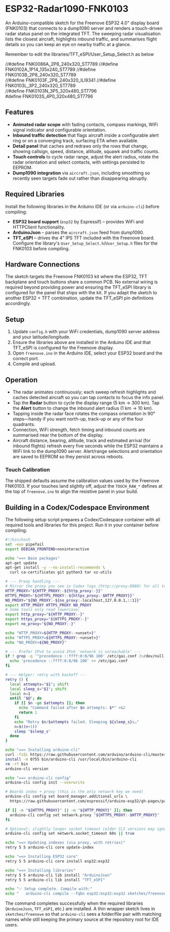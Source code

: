 # ESP32-Radar1090-FNK0103

An Arduino-compatible sketch for the Freenove ESP32 4.0" display board (FNK0103) that connects to a dump1090 server and renders a touch-driven radar status panel on the integrated TFT. The sweeping radar visualisation lists the closest aircraft, highlights inbound traffic, and summarises flight details so you can keep an eye on nearby traffic at a glance.

Remember to edit the libraries/TFT_eSPI/User_Setup_Select.h as below

//#define FNK0086A_2P8_240x320_ST7789 
//#define FNK0102A_1P14_135x240_ST7789 
//#define FNK0103B_2P8_240x320_ST7789  
//#define FNK0103F_2P8_240x320_ILI9341 
//#define FNK0103L_3P2_240x320_ST7789  
//#define FNK0103N_3P5_320x480_ST7796  
#define FNK0103S_4P0_320x480_ST7796 

## Features

- **Animated radar scope** with fading contacts, compass markings, WiFi signal indicator and configurable orientation.
- **Inbound traffic detection** that flags aircraft inside a configurable alert ring or on a converging track, surfacing ETA when available.
- **Detail panel** that caches and redraws only the rows that change, showing callsign, speed, distance, altitude, squawk and traffic counts.
- **Touch controls** to cycle radar range, adjust the alert radius, rotate the radar orientation and select contacts, with settings persisted to EEPROM.
- **Dump1090 integration** via `aircraft.json`, including smoothing so recently seen targets fade out rather than disappearing abruptly.

## Required Libraries

Install the following libraries in the Arduino IDE (or via `arduino-cli`) before compiling:

- **ESP32 board support** (`esp32` by Espressif) – provides WiFi and HTTPClient functionality.
- **ArduinoJson** – parses the `aircraft.json` feed from dump1090.
- **TFT_eSPI** – drives the 4" IPS TFT included with the Freenove board. Configure the library's `User_Setup_Select.h`/`User_Setup.h` files for the FNK0103 before compiling.

## Hardware Connections

The sketch targets the Freenove FNK0103 kit where the ESP32, TFT backplane and touch buttons share a common PCB. No external wiring is required beyond providing power and ensuring the TFT_eSPI library is configured for the panel that ships with the kit. If you adapt the sketch to another ESP32 + TFT combination, update the TFT_eSPI pin definitions accordingly.

## Setup
1. Update `config.h` with your WiFi credentials, dump1090 server address and your latitude/longitude.
2. Ensure the libraries above are installed in the Arduino IDE and that TFT_eSPI is configured for the Freenove display.
3. Open `freenove.ino` in the Arduino IDE, select your ESP32 board and the correct port.
4. Compile and upload.

## Operation
- The radar animates continuously; each sweep refresh highlights and caches detected aircraft so you can tap contacts to focus the info panel.
- Tap the **Radar** button to cycle the display range (5 km → 300 km). Tap the **Alert** button to change the inbound alert radius (1 km → 10 km).
- Tapping inside the radar face rotates the compass orientation in 90° steps—handy if you want north-up, track-up or any of the four quadrants.
- Connection, WiFi strength, fetch timing and inbound counts are summarised near the bottom of the display.
- Aircraft distance, bearing, altitude, track and estimated arrival (for inbound flights) refresh every five seconds while the ESP32 maintains a WiFi link to the dump1090 server. Alert/range selections and orientation are saved to EEPROM so they persist across reboots.

### Touch Calibration

The shipped defaults assume the calibration values used by the Freenove FNK0103. If your touches land slightly off, adjust the `TOUCH_RAW_*` defines at the top of `freenove.ino` to align the resistive panel in your build.

## Building in a Codex/Codespace Environment

The following setup script prepares a Codex/Codespace container with all required tools and
libraries for this project. Run it in your container before compiling:
```bash
#!/bin/bash
set -euo pipefail
export DEBIAN_FRONTEND=noninteractive

echo "==> Base packages"
apt-get update
apt-get install -y --no-install-recommends \
  curl ca-certificates git python3 tar xz-utils

# --- Proxy handling ---
# Mirror the proxy you see in Codex logs (http://proxy:8080) for all tools.
HTTP_PROXY="${HTTP_PROXY:-${http_proxy:-}}"
HTTPS_PROXY="${HTTPS_PROXY:-${https_proxy:-$HTTP_PROXY}}"
NO_PROXY="${NO_PROXY:-${no_proxy:-localhost,127.0.0.1,::1}}"
export HTTP_PROXY HTTPS_PROXY NO_PROXY
# Some tools only read lowercase:
export http_proxy="${HTTP_PROXY:-}"
export https_proxy="${HTTPS_PROXY:-}"
export no_proxy="${NO_PROXY:-}"

echo "HTTP_PROXY=${HTTP_PROXY:-<unset>}"
echo "HTTPS_PROXY=${HTTPS_PROXY:-<unset>}"
echo "NO_PROXY=${NO_PROXY}"

# --- Prefer IPv4 to avoid IPv6 'network is unreachable' ---
if ! grep -q '^precedence ::ffff:0:0/96 100' /etc/gai.conf 2>/dev/null; then
  echo 'precedence ::ffff:0:0/96 100' >> /etc/gai.conf
fi

# --- Helper: retry with backoff ---
retry () {
  local attempts="$1"; shift
  local sleep_s="$1"; shift
  local n=1
  until "$@"; do
    if [[ $n -ge $attempts ]]; then
      echo "Command failed after $n attempts: $*" >&2
      return 1
    fi
    echo "Retry $n/$attempts failed. Sleeping ${sleep_s}s…"
    n=$((n+1))
    sleep "$sleep_s"
  done
}

echo "==> Installing arduino-cli"
curl -fsSL https://raw.githubusercontent.com/arduino/arduino-cli/master/install.sh | sh
install -m 0755 bin/arduino-cli /usr/local/bin/arduino-cli
rm -rf bin
arduino-cli version

echo "==> arduino-cli config"
arduino-cli config init --overwrite

# Boards index + proxy (this is the only network key we need)
arduino-cli config set board_manager.additional_urls \
  https://raw.githubusercontent.com/espressif/arduino-esp32/gh-pages/package_esp32_index.json

if [[ -n "${HTTPS_PROXY}" || -n "${HTTP_PROXY}" ]]; then
  arduino-cli config set network.proxy "${HTTPS_PROXY:-$HTTP_PROXY}"
fi

# Optional: slightly longer socket timeout (older CLI versions may ignore this; safe if it errors)
arduino-cli config set network.socket_timeout 60s || true

echo "==> Updating indexes (via proxy, with retries)"
retry 5 5 arduino-cli core update-index

echo "==> Installing ESP32 core"
retry 5 5 arduino-cli core install esp32:esp32

echo "==> Installing libraries"
retry 5 5 arduino-cli lib install "ArduinoJson"
retry 5 5 arduino-cli lib install "TFT_eSPI"

echo "✅ Setup complete. Compile with:"
echo "   arduino-cli compile --fqbn esp32:esp32:esp32 sketches/freenove"
```

The command completes successfully when the required libraries (`ArduinoJson`, `TFT_eSPI`, etc.) are installed. A thin wrapper
sketch lives in `sketches/freenove` so that `arduino-cli` sees a folder/file pair with matching names while still keeping the
primary source at the repository root for IDE users.




